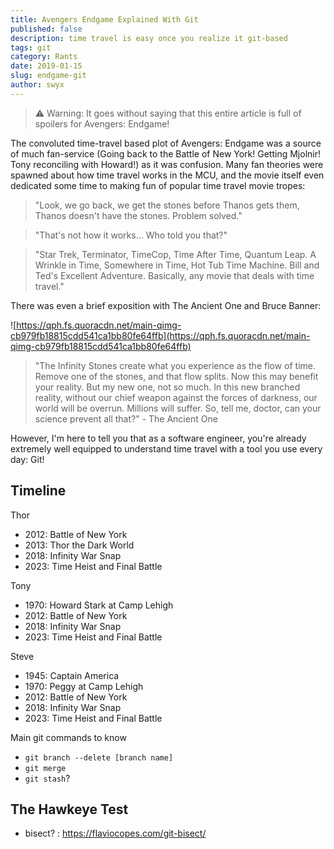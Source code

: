 ```yaml
---
title: Avengers Endgame Explained With Git
published: false
description: time travel is easy once you realize it git-based
tags: git
category: Rants
date: 2019-01-15
slug: endgame-git
author: swyx
---
```


> ⚠️ Warning: It goes without saying that this entire article is full of spoilers for Avengers: Endgame!

The convoluted time-travel based plot of Avengers: Endgame was a source of much fan-service (Going back to the Battle of New York! Getting Mjolnir! Tony reconciling with Howard!) as it was confusion. Many fan theories were spawned about how time travel works in the MCU, and the movie itself even dedicated some time to making fun of popular time travel movie tropes:

> "Look, we go back, we get the stones before Thanos gets them, Thanos doesn't have the stones. Problem solved."

> "That's not how it works... Who told you that?"

> "Star Trek, Terminator, TimeCop, Time After Time, Quantum Leap. A Wrinkle in Time, Somewhere in Time, Hot Tub Time Machine. Bill and Ted's Excellent Adventure. Basically, any movie that deals with time travel."

There was even a brief exposition with The Ancient One and Bruce Banner:

![https://qph.fs.quoracdn.net/main-qimg-cb979fb18815cdd541ca1bb80fe64ffb](https://qph.fs.quoracdn.net/main-qimg-cb979fb18815cdd541ca1bb80fe64ffb)

> "The Infinity Stones create what you experience as the flow of time. Remove one of the stones, and that flow splits. Now this may benefit your reality. But my new one, not so much. In this new branched reality, without our chief weapon against the forces of darkness, our world will be overrun. Millions will suffer. So, tell me, doctor, can your science prevent all that?" - The Ancient One

However, I'm here to tell you that as a software engineer, you're already extremely well equipped to understand time travel with a tool you use every day: Git!

## Timeline

Thor

- 2012: Battle of New York
- 2013: Thor the Dark World
- 2018: Infinity War Snap
- 2023: Time Heist and Final Battle

Tony

- 1970: Howard Stark at Camp Lehigh
- 2012: Battle of New York
- 2018: Infinity War Snap
- 2023: Time Heist and Final Battle

Steve

- 1945: Captain America
- 1970: Peggy at Camp Lehigh
- 2012: Battle of New York
- 2018: Infinity War Snap
- 2023: Time Heist and Final Battle

Main git commands to know

- `git branch --delete [branch name]`
- `git merge`
- `git stash`?

## The Hawkeye Test

- bisect? : https://flaviocopes.com/git-bisect/
